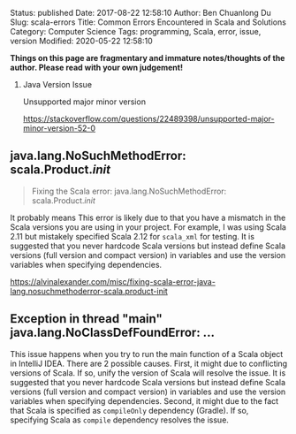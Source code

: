 Status: published
Date: 2017-08-22 12:58:10
Author: Ben Chuanlong Du
Slug: scala-errors
Title: Common Errors Encountered in Scala and Solutions
Category: Computer Science
Tags: programming, Scala, error, issue, version
Modified: 2020-05-22 12:58:10

**Things on this page are fragmentary and immature notes/thoughts of the author. Please read with your own judgement!**

1. Java Version Issue

    Unsupported major minor version 

    https://stackoverflow.com/questions/22489398/unsupported-major-minor-version-52-0



## java.lang.NoSuchMethodError: scala.Product.$init$

> Fixing the Scala error: java.lang.NoSuchMethodError: scala.Product.$init$

It probably means 
This error is likely due to that you have a mismatch in the Scala versions 
you are using in your project. 
For example, 
I was using Scala 2.11 but mistakely specified Scala 2.12 for `scala_xml` for testing.
It is suggested that you never hardcode Scala versions but instead define Scala versions (full version and compact version) 
in variables and use the version variables when specifying dependencies.

https://alvinalexander.com/misc/fixing-scala-error-java-lang.nosuchmethoderror-scala.product-init

## Exception in thread "main" java.lang.NoClassDefFoundError: ...

This issue happens when you try to run the main function of a Scala object in IntelliJ IDEA.
There are 2 possible causes. 
First,
it might due to conflicting versions of Scala.
If so, 
unify the version of Scala will resolve the issue.
It is suggested that you never hardcode Scala versions but instead define Scala versions (full version and compact version)
in variables and use the version variables when specifying dependencies.
Second, 
it might due to the fact that Scala is specified as `compileOnly` dependency (Gradle).
If so, 
specifying Scala as `compile` dependency resolves the issue.

